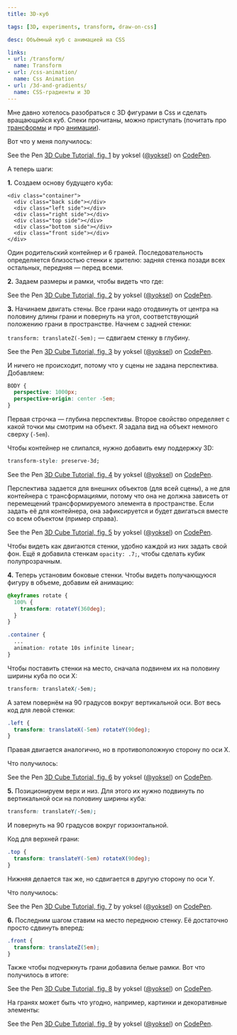 ```yaml
---
title: 3D-куб

tags: [3D, experiments, transform, draw-on-css]

desc: Объёмный куб с анимацией на CSS

links:
- url: /transform/
  name: Transform
- url: /css-animation/
  name: Css Animation
- url: /3d-and-gradients/
  name: СSS-градиенты и 3D
---
```


Мне давно хотелось разобраться с 3D фигурами в Css и сделать вращающийся куб. Спеки прочитаны, можно приступать (почитать про <a href="/transform/">трансформы</a> и про <a href="/css-animation/">анимации</a>).<!--more-->

Вот что у меня получилось:

<p data-height="400" data-theme-id="4974" data-slug-hash="zzNWxr" data-default-tab="result" data-user="yoksel" data-embed-version="2" data-pen-title="3D Cube Tutorial, fig. 1" class="codepen">See the Pen <a href="https://codepen.io/yoksel/pen/zzNWxr/">3D Cube Tutorial, fig. 1</a> by yoksel (<a href="https://codepen.io/yoksel">@yoksel</a>) on <a href="https://codepen.io">CodePen</a>.</p>
<script async src="https://production-assets.codepen.io/assets/embed/ei.js"></script>

А теперь шаги:

<strong>1.</strong> Создаем основу будущего куба:

```markup
<div class="container">
  <div class="back side"></div>
  <div class="left side"></div>
  <div class="right side"></div>
  <div class="top side"></div>
  <div class="bottom side"></div>
  <div class="front side"></div>
</div>
```

Один родительский контейнер и 6 граней.
Последовательность определяется близостью стенки к зрителю: задняя стенка позади всех остальных, передняя — перед всеми.

<strong>2.</strong> Задаем размеры и рамки, чтобы видеть что где:

<p data-height="350" data-theme-id="4974" data-slug-hash="bRgvrJ" data-default-tab="result" data-user="yoksel" data-embed-version="2" data-pen-title="3D Cube Tutorial, fig. 2" class="codepen">See the Pen <a href="https://codepen.io/yoksel/pen/bRgvrJ/">3D Cube Tutorial, fig. 2</a> by yoksel (<a href="https://codepen.io/yoksel">@yoksel</a>) on <a href="https://codepen.io">CodePen</a>.</p>
<script async src="https://production-assets.codepen.io/assets/embed/ei.js"></script>

<strong>3.</strong> Начинаем двигать стены. Все грани надо отодвинуть от центра на половину длины грани и повернуть на угол, соответствующий положению грани в пространстве. Начнем с задней стенки:

<code>transform: translateZ(-5em);</code> — сдвигаем стенку в глубину.

<p data-height="350" data-theme-id="4974" data-slug-hash="mwRxBj" data-default-tab="result" data-user="yoksel" data-embed-version="2" data-pen-title="3D Cube Tutorial, fig. 3" class="codepen">See the Pen <a href="https://codepen.io/yoksel/pen/mwRxBj/">3D Cube Tutorial, fig. 3</a> by yoksel (<a href="https://codepen.io/yoksel">@yoksel</a>) on <a href="https://codepen.io">CodePen</a>.</p>
<script async src="https://production-assets.codepen.io/assets/embed/ei.js"></script>

И ничего не происходит, потому что у сцены не задана перспектива. Добавляем:

```css
BODY {
  perspective: 1000px;
  perspective-origin: center -5em;
}
```

Первая строчка — глубина перспективы.
Второе свойство определяет с какой точки мы смотрим на объект.
Я задала вид на объект немного сверху (<code>-5em</code>).

Чтобы контейнер не слипался, нужно добавить ему поддержку 3D:

```css
transform-style: preserve-3d;
```

<p data-height="350" data-theme-id="4974" data-slug-hash="MoJVrK" data-default-tab="result" data-user="yoksel" data-embed-version="2" data-pen-title="3D Cube Tutorial, fig. 4" class="codepen">See the Pen <a href="https://codepen.io/yoksel/pen/MoJVrK/">3D Cube Tutorial, fig. 4</a> by yoksel (<a href="https://codepen.io/yoksel">@yoksel</a>) on <a href="https://codepen.io">CodePen</a>.</p>
<script async src="https://production-assets.codepen.io/assets/embed/ei.js"></script>

Перспектива задается для внешних объектов (для всей сцены), а не для контейнера с трансформациями, потому что она не должна зависеть от перемещений трансформируемого элемента в пространстве.
Если задать её для контейнера, она зафиксируется и будет двигаться вместе со всем объектом (пример справа).

<p data-height="400" data-theme-id="4974" data-slug-hash="YQNaeL" data-default-tab="result" data-user="yoksel" data-embed-version="2" data-pen-title="3D Cube Tutorial, fig. 5" class="codepen">See the Pen <a href="https://codepen.io/yoksel/pen/YQNaeL/">3D Cube Tutorial, fig. 5</a> by yoksel (<a href="https://codepen.io/yoksel">@yoksel</a>) on <a href="https://codepen.io">CodePen</a>.</p>
<script async src="https://production-assets.codepen.io/assets/embed/ei.js"></script>

Чтобы видеть как двигаются стенки, удобно каждой из них задать свой фон.
Ещё я добавила стенкам <code>opacity: .7;</code>, чтобы сделать кубик полупрозрачным.

<strong>4.</strong> Теперь установим боковые стенки. Чтобы видеть получающуюся фигуру в объеме, добавим ей анимацию:

```css
@keyframes rotate {
  100% {
    transform: rotateY(360deg);
  }
}

.container {
  ...
  animation: rotate 10s infinite linear;
}
```

Чтобы поставить стенки на место, сначала подвинем их на половину ширины куба по оси X:


```css
transform: translateX(-5em);
```

А затем повернём на 90 градусов вокруг вертикальной оси. Вот весь код для левой стенки:

```css
.left {
  transform: translateX(-5em) rotateY(90deg);
}
```

Правая двигается аналогично, но в противоположную сторону по оси X.

Что получилось:

<p data-height="400" data-theme-id="4974" data-slug-hash="GErxYP" data-default-tab="result" data-user="yoksel" data-embed-version="2" data-pen-title="3D Cube Tutorial, fig. 6" class="codepen">See the Pen <a href="https://codepen.io/yoksel/pen/GErxYP/">3D Cube Tutorial, fig. 6</a> by yoksel (<a href="https://codepen.io/yoksel">@yoksel</a>) on <a href="https://codepen.io">CodePen</a>.</p>
<script async src="https://production-assets.codepen.io/assets/embed/ei.js"></script>

<strong>5.</strong> Позиционируем верх и низ. Для этого их нужно подвинуть по вертикальной оси на половину ширины куба:

```css
transform: translateY(-5em);
```

И повернуть на 90 градусов вокруг горизонтальной.

Код для верхней грани:

```css
.top {
  transform: translateY(-5em) rotateX(90deg);
}
```

Нижняя делается так же, но сдвигается в другую сторону по оси Y.

Что получилось:

<p data-height="400" data-theme-id="4974" data-slug-hash="LLxdqd" data-default-tab="result" data-user="yoksel" data-embed-version="2" data-pen-title="3D Cube Tutorial, fig. 7" class="codepen">See the Pen <a href="https://codepen.io/yoksel/pen/LLxdqd/">3D Cube Tutorial, fig. 7</a> by yoksel (<a href="https://codepen.io/yoksel">@yoksel</a>) on <a href="https://codepen.io">CodePen</a>.</p>
<script async src="https://production-assets.codepen.io/assets/embed/ei.js"></script>

<strong>6.</strong> Последним шагом ставим на место переднюю стенку. Её достаточно просто сдвинуть вперед:

```css
.front {
  transform: translateZ(5em);
}
```

Также чтобы подчеркнуть грани добавила белые рамки. Вот что получилось в итоге:

<p data-height="400" data-theme-id="4974" data-slug-hash="YQNabJ" data-default-tab="result" data-user="yoksel" data-embed-version="2" data-pen-title="3D Cube Tutorial, fig. 8" class="codepen">See the Pen <a href="https://codepen.io/yoksel/pen/YQNabJ/">3D Cube Tutorial, fig. 8</a> by yoksel (<a href="https://codepen.io/yoksel">@yoksel</a>) on <a href="https://codepen.io">CodePen</a>.</p>
<script async src="https://production-assets.codepen.io/assets/embed/ei.js"></script>

На гранях может быть что угодно, например, картинки и декоративные элементы:

<p data-height="500" data-theme-id="4974" data-slug-hash="xrgjKY" data-default-tab="result" data-user="yoksel" data-embed-version="2" data-pen-title="3D Cube Tutorial, fig. 9" class="codepen">See the Pen <a href="https://codepen.io/yoksel/pen/xrgjKY/">3D Cube Tutorial, fig. 9</a> by yoksel (<a href="https://codepen.io/yoksel">@yoksel</a>) on <a href="https://codepen.io">CodePen</a>.</p>
<script async src="https://production-assets.codepen.io/assets/embed/ei.js"></script>

